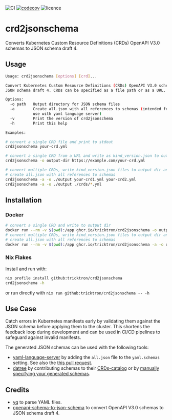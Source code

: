 ![CI](https://github.com/tricktron/crd2jsonschema/actions/workflows/main.yml/badge.svg)
[![codecov](https://codecov.io/gh/tricktron/crd2jsonschema/branch/main/graph/badge.svg?token=H2WRI0VUCQ)](https://codecov.io/gh/tricktron/crd2jsonschema)
![licence](https://img.shields.io/github/license/tricktron/crd2jsonschema?color=blue)

# crd2jsonschema

Converts Kubernetes Custom Resource Definitions (CRDs) OpenAPI V3.0 schemas to JSON schema draft 4.

## Usage

```bash
Usage: crd2jsonschema [options] [crd]...

Convert Kubernetes Custom Resource Definitions (CRDs) OpenAPI V3.0 schemas to 
JSON schema draft 4. CRDs can be specified as a file path or as a URL.

Options:
  -o path   Output directory for JSON schema files
  -a        Create all.json with all references to schemas (intended for 
            use with yaml language server)
  -v        Print the version of crd2jsonschema
  -h        Print this help

Examples:

# convert a single CRD file and print to stdout
crd2jsonschema your-crd.yml

# convert a single CRD from a URL and write as kind_version.json to output dir 
crd2jsonschema -o output-dir https://example.com/your-crd.yml

# convert multiple CRDs, write kind_version.json files to output dir and
# create all.json with all references to schemas
crd2jsonschema -a -o ./output your-crd1.yml your-crd2.yml
crd2jsonschema -a -o ./output ./crds/*.yml
```

## Installation

### Docker

```bash
# convert a single CRD and write to output dir
docker run --rm -v $(pwd):/app ghcr.io/tricktron/crd2jsonschema -o output your-crd.yaml
# convert multiple CRDs, write kind_version.json files to output dir and
# create all.json with all references to schemas
docker run --rm -v $(pwd):/app ghcr.io/tricktron/crd2jsonschema -a -o output crds/*.crd.yml
```

### Nix Flakes

Install and run with:

```bash
nix profile install github:tricktron/crd2jsonschema
crd2jsonschema -h
```

or run directly with `nix run github:tricktron/crd2jsonschema -- -h`

## Use Case

Catch errors in Kubernetes manifests early by validating them against the JSON 
schema before applying them to the cluster. This shortens the feedback
loop during development and can be used in CI/CD pipelines to safeguard against
invalid manifests.

The generated JSON schemas can be used with the following tools:
- [yaml-language-server](https://github.com/redhat-developer/yaml-language-server)
by adding the `all.json` file to the `yaml.schemas` setting. See also the
[this pull request](https://github.com/redhat-developer/yaml-language-server/pull/841).
- [datree](https://github.com/datreeio/datree) by contributing schemas to their
[CRDs-catalog](https://github.com/datreeio/CRDs-catalog) or by 
[manually specifying your generated schemas](https://hub.datree.io/cli/schema-validation#crd-support).

## Credits

- [yq](https://github.com/mikefarah/yq) to parse YAML files.
- [openapi-schema-to-json-schema](https://github.com/openapi-contrib/openapi-schema-to-json-schema)
to convert OpenAPI V3.0 schemas to JSON schema draft 4.